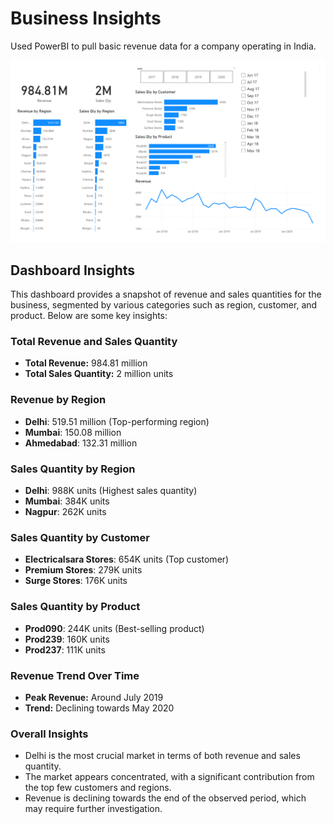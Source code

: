 # Business Insights

Used PowerBI to pull basic revenue data for a company operating in India.

![alt text](https://github.com/diransuraj/business-insights/blob/main/powerbi-dash1.png?raw=true)

## Dashboard Insights

This dashboard provides a snapshot of revenue and sales quantities for the business, segmented by various categories such as region, customer, and product. Below are some key insights:

### Total Revenue and Sales Quantity
- **Total Revenue:** 984.81 million
- **Total Sales Quantity:** 2 million units

### Revenue by Region
- **Delhi**: 519.51 million (Top-performing region)
- **Mumbai**: 150.08 million
- **Ahmedabad**: 132.31 million

### Sales Quantity by Region
- **Delhi**: 988K units (Highest sales quantity)
- **Mumbai**: 384K units
- **Nagpur**: 262K units

### Sales Quantity by Customer
- **Electricalsara Stores**: 654K units (Top customer)
- **Premium Stores**: 279K units
- **Surge Stores**: 176K units

### Sales Quantity by Product
- **Prod090**: 244K units (Best-selling product)
- **Prod239**: 160K units
- **Prod237**: 111K units

### Revenue Trend Over Time
- **Peak Revenue:** Around July 2019
- **Trend:** Declining towards May 2020

### Overall Insights
- Delhi is the most crucial market in terms of both revenue and sales quantity.
- The market appears concentrated, with a significant contribution from the top few customers and regions.
- Revenue is declining towards the end of the observed period, which may require further investigation.
